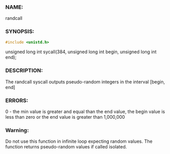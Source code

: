 ### NAME:
randcall

### SYNOPSIS:
```C
#include <unistd.h>
```
unsigned long int sycall(384, unsigned long int begin, unsigned long int end);

### DESCRIPTION:
The randcall syscall outputs pseudo-random integers in the interval [begin, end]

### ERRORS:
0 - the min value is greater and equal than the end value, the begin value is less than zero or the end value is greater than 1,000,000

### Warning:
Do not use this function in infinite loop expecting random values. The function returns pseudo-random values if called isolated.